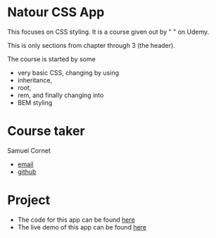 # Natour CSS App

This focuses on CSS styling. It is a course given out by " " on Udemy.

This is only sections from chapter through 3 (the header).

The course is started by some

- very basic CSS, changing by using
- inheritance,
- root,
- rem, and finally changing into
- BEM styling

# Course taker

Samuel Cornet

- [email](corsam28@gmail.com)
- [github](https://github.com/CornetS28/)

# Project

- The code for this app can be found [here](https://github.com/CornetS28/NatourCssApp)
- The live demo of this app can be found [here](https://rawcdn.githack.com/CornetS28/NatourCssApp/f564ff0286980d5e9472bd7b446773c1df729052/index.html)
